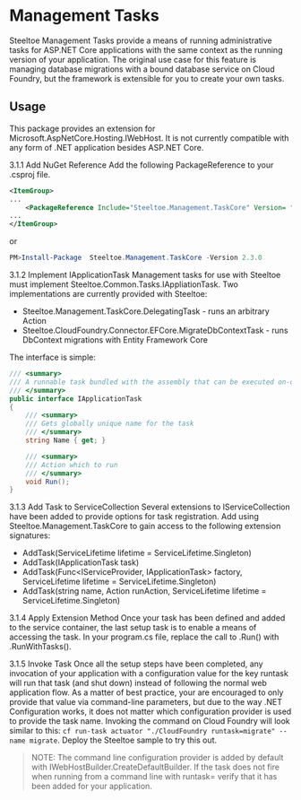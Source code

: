 # Management Tasks
Steeltoe Management Tasks provide a means of running administrative tasks for ASP.NET Core applications with the same context as the running version of your application. The original use case for this feature is managing database migrations with a bound database service on Cloud Foundry, but the framework is extensible for you to create your own tasks.

## Usage
This package provides an extension for Microsoft.AspNetCore.Hosting.IWebHost. It is not currently compatible with any form of .NET application besides ASP.NET Core.

3.1.1 Add NuGet Reference
Add the following PackageReference to your .csproj file.

```xml
<ItemGroup>
...
    <PackageReference Include="Steeltoe.Management.TaskCore" Version= "2.3.0"/>
...
</ItemGroup>
```

or

```powershell
PM>Install-Package  Steeltoe.Management.TaskCore -Version 2.3.0
```

3.1.2 Implement IApplicationTask
Management tasks for use with Steeltoe must implement Steeltoe.Common.Tasks.IAppliationTask. Two implementations are currently provided with Steeltoe:

* Steeltoe.Management.TaskCore.DelegatingTask - runs an arbitrary Action
* Steeltoe.CloudFoundry.Connector.EFCore.MigrateDbContextTask<T> - runs DbContext migrations with Entity Framework Core

The interface is simple:

```csharp
/// <summary>
/// A runnable task bundled with the assembly that can be executed on-demand
/// </summary>
public interface IApplicationTask
{
    /// <summary>
    /// Gets globally unique name for the task
    /// </summary>
    string Name { get; }

    /// <summary>
    /// Action which to run
    /// </summary>
    void Run();
}
```

3.1.3 Add Task to ServiceCollection
Several extensions to IServiceCollection have been added to provide options for task registration. Add using Steeltoe.Management.TaskCore to gain access to the following extension signatures:

* AddTask<T>(ServiceLifetime lifetime = ServiceLifetime.Singleton)
* AddTask(IApplicationTask task)
* AddTask(Func<IServiceProvider, IApplicationTask> factory, ServiceLifetime lifetime = ServiceLifetime.Singleton)
* AddTask(string name, Action<IServiceProvider> runAction, ServiceLifetime lifetime = ServiceLifetime.Singleton)

3.1.4 Apply Extension Method
Once your task has been defined and added to the service container, the last setup task is to enable a means of accessing the task. In your program.cs file, replace the call to <your built IWebHost>.Run() with <your built IWebHost>.RunWithTasks().

3.1.5 Invoke Task
Once all the setup steps have been completed, any invocation of your application with a configuration value for the key runtask will run that task (and shut down) instead of following the normal web application flow. As a matter of best practice, your are encouraged to only provide that value via command-line parameters, but due to the way .NET Configuration works, it does not matter which configuration provider is used to provide the task name. Invoking the command on Cloud Foundry will look similar to this: `cf run-task actuator "./CloudFoundry runtask=migrate" --name migrate`. Deploy the Steeltoe sample to try this out.

>NOTE: The command line configuration provider is added by default with IWebHostBuilder.CreateDefaultBuilder. If the task does not fire when running from a command line with runtask=<taskname> verify that it has been added for your application.